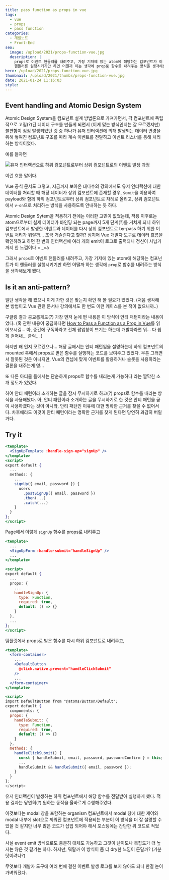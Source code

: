 ```yaml
---
title: pass function as props in vue
tags:
  - vue
  - props
  - pass function
categories:
  - 개발노트
  - Front-End
seo:
  image: /upload/2021/props-function-vue.jpg
  description: |
    props로 이벤트 핸들러를 내려주고, 가장 기저에 있는 atom에 해당하는 컴포넌트가 이
    핸들러를 실행시키기만 하면 어떨까 하는 생각에 prop로 함수를 내려주는 방식을 생각해보게 됐다.
hero: /upload/2021/props-function-vue.jpg
thumbnail: /upload/2021/thumbs/props-function-vue.jpg
date: 2021-01-24 11:16:03
style:
---
```


## Event handling and Atomic Design System

Atomic Design System을 컴포넌트 설계 방법론으로 가져가면서, 각 컴포넌트에 독립적으로
고립(?)된 데이터 구조를 만들게 되면서 (이게 맞는 방식인지는 잘 모르겠지만) 불편함이 점점
발생되었던 것 중 하나가 유저 인터랙션에 의해 발생되는 데이터 변경을 위해 쌓여진 컴포넌트
구조를 따라 계속 이벤트를 전달하고 이벤트 리스너를 통해 처리하는 방식이었다.

예를 들자면

![유저 인터랙션으로 하위 컴포넌트로부터 상위 컴포넌트로의 이벤트 발생 과정](/upload/2021/event-flow-from-atom-to-page.svg)

이런 흐름 말이다.

Vue 공식 문서도 그렇고, 지금까지 보아온 대다수의 강의에서도 유저 인터랙션에 대한 데이터를
처리할 때 해당 데이터가 상위 컴포넌트에 존재할 경우, `$emit`을 이용하여 payload와 함께
하위 컴포넌트로부터 상위 컴포넌트로 차례로 올리고, 상위 컴포넌트에서 `v-on`으로 처리하는
방식을 사용하도록 안내하는 듯 하다.

Atomic Design Sytem을 적용하기 전에는 이러한 고민이 없었는데, 적용 이후로는 atom으로부터
실제 데이터가 바인딩 되는 page까지 5개 단계(?)를 거치게 되니 하위 컴포넌트에서 발생한
이벤트와 데이터를 다시 상위 컴포넌트로 by-pass 하기 위한 이벤트 처리가 뭐랄까... 조금
거슬린다고 할까?
심지어 Vue 개발자 도구로 데이터 흐름을 확인하려고 하면 한 번의 인터랙션에 여러 개의 emit이
로그로 출력되니 정신이 사납기까지 한 느낌이다 = _=a

그래서 `props`로 이벤트 핸들러를 내려주고, 가장 기저에 있는 atom에 해당하는 컴포넌트가 이
핸들러를 실행시키기만 하면 어떨까 하는 생각에 `prop`로 함수를 내려주는 방식을 생각해보게 됐다.

## Is it an anti-pattern?

일단 생각을 해 봤으니 이게 가한 것은 맞는지 확인 해 볼 필요가 있었다. (처음 생각해 본
방법이고 Vue 관련 문서나 강의에서도 한 번도 이런 케이스를 본 적이 없으니까..)

구글링 결과 공교롭게도(?) 가장 먼저 눈에 띈 내용은 이 방식이 안티 패턴이라는 내용이었다.
(혹 관련 내용이 궁금하다면 [How to Pass a Function as a Prop in Vue]([https://michaelnthiessen.com/pass-function-as-prop/](https://michaelnthiessen.com/pass-function-as-prop/))를
읽어보시길... 아, 중간에 구독하라고 전체 팝업창이 뜨기는 하는데 개발자라면 뭐... 다 쉽게
걷어내... 쿨럭... )

하지만 왜 인지 모르겠으나... 해당 글에서는 안티 패턴임을 설명하는데 하위 컴포넌트의 mounted
훅에서 props로 받은 함수를 실행하는 코드를 보여주고 있었다.
무튼 그러면서 잘못된 것은 아니지만, Vue의 컨셉에 맞게 이벤트를 활용하거나 슬롯을 사용하라는
결론을 내주는게 영...

또 다른 아티클 들에서는 단순하게 props로 함수를 내리는게 가능하다 라는 짤막한 소개 정도가
있었다.

하여 안티 패턴이라 소개하는 글을 잠시 무시하기로 하고(?) props로 함수를 내리는 방식을
사용해봤다.
아, 안티 패턴이라 소개하는 글을 무시하기로 한 것은 안티 패턴을 굳이 사용하겠다는 것이 아니라,
안티 패턴인 이유에 대한 명확한 근거를 찾을 수 없어서다. 차후에라도 이것이 안티 패턴이라는
명확한 근거를 찾게 된다면 당연히 과감히 버릴거다.

## Try it

```jsx
<template>
  <SignUpTemplate :handle-sign-up="signUp" />
</template>
<script>
export default {
  ...
  methods: {
    ...
    signUp({ email, password }) {
      users
        .postSignUp({ email, password })
        .then(...)
        .catch(...)
    }
  }
};
</script>
```

Page에서 이렇게 `signUp` 함수를 props로 내려주고

```jsx
<template>
  ...
  <SignUpForm :handle-submit="handleSignUp" />
  ...
</template>

<script>
export default {
  ...
  props: {
    ...
    handleSignUp: {
      type: Function,
      required: true,
      default: () => {}
    }
  },
  ...
};
</script>
```

템플릿에서 props로 받은 함수를 다시 하위 컴포넌트로 내려주고,

```jsx
<template>
  <form-container>
    ...
    <DefaultButton
      @click.native.prevent="handleClickSubmit"
    />
    ...
  </form-container>
</template>

<script>
import DefaultButton from "@atoms/Button/Default";
export default {
  components: {
  props: {
    handleSubmit: {
      type: Function,
      required: true,
      default: () => {}
    }
  },
  methods: {
    handleClickSubmit() {
      const { handleSubmit, email, password, passwordConfirm } = this;
      ...
      handleSubmit && handleSubmit({ email, password });
    }
  }
};
</script>
```

유저 인터랙션이 발생하는 하위 컴포넌트에서 해당 함수를 전달받아 실행하게 했다.
적용 결과는 당연히(?) 원하는 동작을 올바르게 수행해주었다.

이것보다는 modal  창을 포함하는 organism 컴포넌트에서 modal 창에 대한 제어와 modal 내부에
slot으로 끼워진 컴포넌트에 적용되는 부분이 이 방식을 더 잘 설명할 수 있을 것 같지만 너무
많은 코드가 삽입 되어야 해서 포스팅에는 간단한 위 코드로 적었다.

사실 event emit 방식으로도 충분히 대체도 가능하고 그것이 난이도나 복잡도가 더 높지는 않은
것 같기는 하다. 하지만, 뭐랄까 이 방식이 좀 더 dry한 느낌이 든달까? (기분탓이려나?)

무엇보다 개발자 도구에 여러 번에 걸친 이벤트 발생 로그를 보지 않아도 되니 한결 눈이 가벼워졌다.